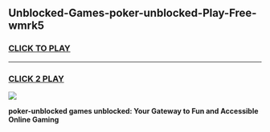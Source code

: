 
## Unblocked-Games-poker-unblocked-Play-Free-wmrk5
<h3>
<a href="https://premium76.site?title=poker-unblocked&ref=18A1">CLICK TO PLAY</a></h3>
<hr>

<h3>
<a href="https://premium76.site?title=poker-unblocked&ref=18A1">CLICK 2 PLAY</a>
  
</h3>

<a href="https://premium76.site?title=poker-unblocked&ref=18A1"><img src="https://clearcache.store/games.png"></a>


**poker-unblocked games unblocked: Your Gateway to Fun and Accessible Online Gaming**
